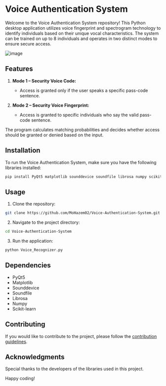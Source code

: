 # Voice Authentication System

Welcome to the Voice Authentication System repository! This Python desktop application utilizes voice fingerprint and spectrogram technology to identify individuals based on their unique vocal characteristics. The system can be trained on up to 8 individuals and operates in two distinct modes to ensure secure access.

![image](https://github.com/MoHazem02/Voice-Authentication-System/assets/66066832/2cdf3042-6a9b-4d06-a7a0-13e2e0220e75)


## Features

1. **Mode 1 – Security Voice Code:**
   - Access is granted only if the user speaks a specific pass-code sentence.
   
2. **Mode 2 – Security Voice Fingerprint:**
   - Access is granted to specific individuals who say the valid pass-code sentence.
   
The program calculates matching probabilities and decides whether access should be granted or denied based on the input.

## Installation

To run the Voice Authentication System, make sure you have the following libraries installed:

```bash
pip install PyQt5 matplotlib sounddevice soundfile librosa numpy scikit-learn
```

## Usage

1. Clone the repository:

```bash
git clone https://github.com/MoHazem02/Voice-Authentication-System.git
```

2. Navigate to the project directory:

```bash
cd Voice-Authentication-System
```

3. Run the application:

```bash
python Voice_Recognizer.py
```

## Dependencies

- PyQt5
- Matplotlib
- Sounddevice
- Soundfile
- Librosa
- Numpy
- Scikit-learn


## Contributing

If you would like to contribute to the project, please follow the [contribution guidelines](CONTRIBUTING.md).

## Acknowledgments

Special thanks to the developers of the libraries used in this project.

Happy coding!
